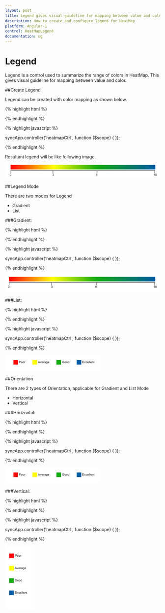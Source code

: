 ```yaml
---
layout: post
title: Legend gives visual guideline for mapping between value and color.
description: How to create and configure legend for HeatMap
platform: Angular-1
control: HeatMapLegend
documentation: ug
---
```


# Legend

Legend is a control used to summarize the range of colors in HeatMap. This gives visual guideline for mapping between value and color.

##Create Legend

Legend can be created with color mapping as shown below.

{% highlight html %}

<div ej-heatmaplegend id="heatmap_legend" e-colormappingcollection="colorMappingCollection" e-height="50px" e-width="75%" e-showlabel="true">
    <div e-colormappingcollection>
        <div e-colormapping e-value="0" e-color="#8ec8f8"></div>
        <div e-colormapping e-value="100" e-color="#0d47a1"></div>
    </div>
</div>

{% endhighlight %}

{% highlight javascript %}

syncApp.controller('heatmapCtrl', function ($scope) {
});

{% endhighlight %}

Resultant legend will be like following image.

![](Legend_images/Legend_img1.png)
 
##Legend Mode

There are two modes for Legend
* Gradient
* List

###Gradient:

{% highlight html %} 

<div ej-heatmaplegend id="heatmap_legend" e-colormappingcollection="colorMappingCollection" e-height="50px" e-width="75%" e-showlabel="true" e-legendmode="ej.heatmap.legendmode.gradient">
    <div e-colormappingcollection>
        <div e-colormapping e-value="0" e-color="#8ec8f8"></div>
        <div e-colormapping e-value="100" e-color="#0d47a1"></div>
    </div>
</div>

{% endhighlight %}

{% highlight javascript %}

syncApp.controller('heatmapCtrl', function ($scope) {
});
        
{% endhighlight %}

![](Legend_images/Legend_img2.png)

###List:

{% highlight html %} 

<div ej-heatmaplegend id="heatmap_legend" e-colormappingcollection="colorMappingCollection" e-height="50px" e-width="75%" e-showlabel="true" e-legendmode="ej.HeatMap.LegendMode.List">
    <div e-colormappingcollection>
        <div e-colormapping e-value="0" e-color="#8ec8f8"></div>
        <div e-colormapping e-value="100" e-color="#0d47a1"></div>
    </div>
</div>

{% endhighlight %}

{% highlight javascript %}

syncApp.controller('heatmapCtrl', function ($scope) {
});
  
{% endhighlight %}

![](Legend_images/Legend_img3.png)

##Orientation

There are 2 types of Orientation, applicable for Gradient and List Mode 
* Horizontal
* Vertical

###Horizontal:

{% highlight html %} 

<div ej-heatmaplegend id="heatmap_legend" e-colormappingcollection="colorMappingCollection" e-height="50px" e-width="75%" e-showlabel="true" e-legendmode="ej.HeatMap.LegendMode.List">
    <div e-colormappingcollection>
        <div e-colormapping e-value="0" e-color="#8ec8f8"></div>
        <div e-colormapping e-value="100" e-color="#0d47a1"></div>
    </div>
</div>
{% endhighlight %}

{% highlight javascript %}

syncApp.controller('heatmapCtrl', function ($scope) {
});
        
{% endhighlight %}

![](Legend_images/Legend_img3.png)

###Vertical:

{% highlight html %} 

<div ej-heatmaplegend id="heatmap_legend" e-colormappingcollection="colorMappingCollection" e-height="50px" e-width="75%" e-showlabel="true" e-legendmode="ej.HeatMap.LegendMode.List" e-orientation=" ej.HeatMap.LegendOrientation.Vertical">
    <div e-colormappingcollection>
        <div e-colormapping e-value="0" e-color="#8ec8f8"></div>
        <div e-colormapping e-value="100" e-color="#0d47a1"></div>
    </div>
</div>

{% endhighlight %}

{% highlight javascript %}

syncApp.controller('heatmapCtrl', function ($scope) {
});
        
{% endhighlight %}

![](Legend_images/Legend_img4.png)
